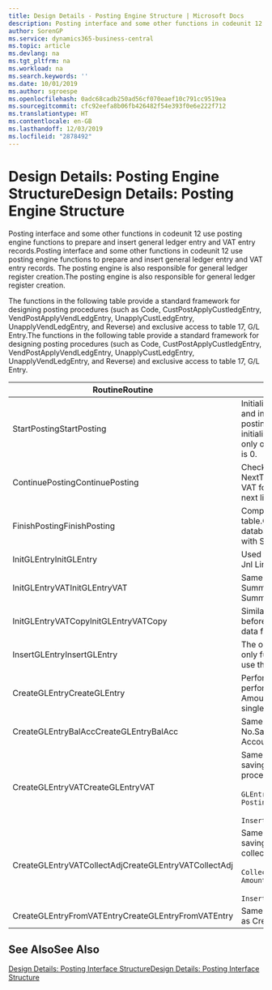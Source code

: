```yaml
---
title: Design Details - Posting Engine Structure | Microsoft Docs
description: Posting interface and some other functions in codeunit 12 use posting engine functions to prepare and insert general ledger entry and VAT entry records. The posting engine is also responsible for general ledger register creation.
author: SorenGP
ms.service: dynamics365-business-central
ms.topic: article
ms.devlang: na
ms.tgt_pltfrm: na
ms.workload: na
ms.search.keywords: ''
ms.date: 10/01/2019
ms.author: sgroespe
ms.openlocfilehash: 0adc68cadb250ad56cf070eaef10c791cc9519ea
ms.sourcegitcommit: cfc92eefa8b06fb426482f54e393f0e6e222f712
ms.translationtype: HT
ms.contentlocale: en-GB
ms.lasthandoff: 12/03/2019
ms.locfileid: "2878492"
---
```

# <a name="design-details-posting-engine-structure"></a><span data-ttu-id="5a029-104">Design Details: Posting Engine Structure</span><span class="sxs-lookup"><span data-stu-id="5a029-104">Design Details: Posting Engine Structure</span></span>
<span data-ttu-id="5a029-105">Posting interface and some other functions in codeunit 12 use posting engine functions to prepare and insert general ledger entry and VAT entry records.</span><span class="sxs-lookup"><span data-stu-id="5a029-105">Posting interface and some other functions in codeunit 12 use posting engine functions to prepare and insert general ledger entry and VAT entry records.</span></span> <span data-ttu-id="5a029-106">The posting engine is also responsible for general ledger register creation.</span><span class="sxs-lookup"><span data-stu-id="5a029-106">The posting engine is also responsible for general ledger register creation.</span></span>  
  
 <span data-ttu-id="5a029-107">The functions in the following table provide a standard framework for designing posting procedures (such as Code, CustPostApplyCustledgEntry, VendPostApplyVendLedgEntry, UnapplyCustLedgEntry, UnapplyVendLedgEntry, and Reverse) and exclusive access to table 17, G/L Entry.</span><span class="sxs-lookup"><span data-stu-id="5a029-107">The functions in the following table provide a standard framework for designing posting procedures (such as Code, CustPostApplyCustledgEntry, VendPostApplyVendLedgEntry, UnapplyCustLedgEntry, UnapplyVendLedgEntry, and Reverse) and exclusive access to table 17, G/L Entry.</span></span>  
  
|<span data-ttu-id="5a029-108">Routine</span><span class="sxs-lookup"><span data-stu-id="5a029-108">Routine</span></span>|<span data-ttu-id="5a029-109">Description</span><span class="sxs-lookup"><span data-stu-id="5a029-109">Description</span></span>|  
|-------------|---------------------------------------|  
|<span data-ttu-id="5a029-110">StartPosting</span><span class="sxs-lookup"><span data-stu-id="5a029-110">StartPosting</span></span>|<span data-ttu-id="5a029-111">Initializes posting buffer TempGLEntryBuf, locks G/L Entry and VAT Entry tables, and initializes Accounting Period, G/L Register, and Exchange Rate.</span><span class="sxs-lookup"><span data-stu-id="5a029-111">Initializes posting buffer TempGLEntryBuf, locks G/L Entry and VAT Entry tables, and initializes Accounting Period, G/L Register, and Exchange Rate.</span></span> <span data-ttu-id="5a029-112">Should be called only once, then NextEntryNo is 0.</span><span class="sxs-lookup"><span data-stu-id="5a029-112">Should be called only once, then NextEntryNo is 0.</span></span>|  
|<span data-ttu-id="5a029-113">ContinuePosting</span><span class="sxs-lookup"><span data-stu-id="5a029-113">ContinuePosting</span></span>|<span data-ttu-id="5a029-114">Checks and posts unrealized VAT for previous transaction increment NextTransactionNo and prepares post of next line.</span><span class="sxs-lookup"><span data-stu-id="5a029-114">Checks and posts unrealized VAT for previous transaction increment NextTransactionNo and prepares post of next line.</span></span>|  
|<span data-ttu-id="5a029-115">FinishPosting</span><span class="sxs-lookup"><span data-stu-id="5a029-115">FinishPosting</span></span>|<span data-ttu-id="5a029-116">Completes posting by inserting G/L entries from temporary buffer into database table.</span><span class="sxs-lookup"><span data-stu-id="5a029-116">Completes posting by inserting G/L entries from temporary buffer into database table.</span></span> <span data-ttu-id="5a029-117">Always used together with StartPosting.</span><span class="sxs-lookup"><span data-stu-id="5a029-117">Always used together with StartPosting.</span></span> <span data-ttu-id="5a029-118">Checks for inconsistencies.</span><span class="sxs-lookup"><span data-stu-id="5a029-118">Checks for inconsistencies.</span></span>|  
|<span data-ttu-id="5a029-119">InitGLEntry</span><span class="sxs-lookup"><span data-stu-id="5a029-119">InitGLEntry</span></span>|<span data-ttu-id="5a029-120">Used to initialise new G/L entry for Gen.</span><span class="sxs-lookup"><span data-stu-id="5a029-120">Used to initialize new G/L entry for Gen.</span></span> <span data-ttu-id="5a029-121">Jnl Line.</span><span class="sxs-lookup"><span data-stu-id="5a029-121">Jnl Line.</span></span> <span data-ttu-id="5a029-122">Returns GLEntry as parameter.</span><span class="sxs-lookup"><span data-stu-id="5a029-122">Returns GLEntry as parameter.</span></span>|  
|<span data-ttu-id="5a029-123">InitGLEntryVAT</span><span class="sxs-lookup"><span data-stu-id="5a029-123">InitGLEntryVAT</span></span>|<span data-ttu-id="5a029-124">Same as InitGLEntry, but also assigns Bal. Account No. and SummarizeVAT.</span><span class="sxs-lookup"><span data-stu-id="5a029-124">Same as InitGLEntry, but also assigns Bal. Account No. and SummarizeVAT.</span></span>|  
|<span data-ttu-id="5a029-125">InitGLEntryVATCopy</span><span class="sxs-lookup"><span data-stu-id="5a029-125">InitGLEntryVATCopy</span></span>|<span data-ttu-id="5a029-126">Similar to InitGLEntryVAT, but also copies posting groups data from VAT Entry before SummarizeVAT.</span><span class="sxs-lookup"><span data-stu-id="5a029-126">Similar to InitGLEntryVAT, but also copies posting groups data from VAT Entry before SummarizeVAT.</span></span>|  
|<span data-ttu-id="5a029-127">InsertGLEntry</span><span class="sxs-lookup"><span data-stu-id="5a029-127">InsertGLEntry</span></span>|<span data-ttu-id="5a029-128">The only function that inserts G/L entry into global TempGLEntryBuf table.</span><span class="sxs-lookup"><span data-stu-id="5a029-128">The only function that inserts G/L entry into global TempGLEntryBuf table.</span></span> <span data-ttu-id="5a029-129">Always use this function for insert.</span><span class="sxs-lookup"><span data-stu-id="5a029-129">Always use this function for insert.</span></span>|  
|<span data-ttu-id="5a029-130">CreateGLEntry</span><span class="sxs-lookup"><span data-stu-id="5a029-130">CreateGLEntry</span></span>|<span data-ttu-id="5a029-131">Performs an InitGLEntry, assigns Additional Currency Amount, and then performs InsertGLEntry.</span><span class="sxs-lookup"><span data-stu-id="5a029-131">Performs an InitGLEntry, assigns Additional Currency Amount, and then performs InsertGLEntry.</span></span> <span data-ttu-id="5a029-132">Replaces several lines of code with a single function call.</span><span class="sxs-lookup"><span data-stu-id="5a029-132">Replaces several lines of code with a single function call.</span></span>|  
|<span data-ttu-id="5a029-133">CreateGLEntryBalAcc</span><span class="sxs-lookup"><span data-stu-id="5a029-133">CreateGLEntryBalAcc</span></span>|<span data-ttu-id="5a029-134">Same as CreateGLEntry, but also assigns Bal. Account Type and Bal. Account No.</span><span class="sxs-lookup"><span data-stu-id="5a029-134">Same as CreateGLEntry, but also assigns Bal. Account Type and Bal. Account No.</span></span>|  
|<span data-ttu-id="5a029-135">CreateGLEntryVAT</span><span class="sxs-lookup"><span data-stu-id="5a029-135">CreateGLEntryVAT</span></span>|<span data-ttu-id="5a029-136">Same as CreateGLEntry, but with additional processing for posting groups and saving to temporary VAT buffer:</span><span class="sxs-lookup"><span data-stu-id="5a029-136">Same as CreateGLEntry, but with additional processing for posting groups and saving to temporary VAT buffer:</span></span><br /><br /> `GLEntry.CopyPostingGroupsFromDtldCVBuf(DtldCVLedgEntryBuf,GenJnlLine."Gen. Posting Type");`<br /><br /> `InsertVATEntriesFromTemp(DtldCVLedgEntryBuf,GLEntry);`|  
|<span data-ttu-id="5a029-137">CreateGLEntryVATCollectAdj</span><span class="sxs-lookup"><span data-stu-id="5a029-137">CreateGLEntryVATCollectAdj</span></span>|<span data-ttu-id="5a029-138">Same as CreateGLEntry, but with additional collection of adjustments and saving to temporary VAT buffer:</span><span class="sxs-lookup"><span data-stu-id="5a029-138">Same as CreateGLEntry, but with additional collection of adjustments and saving to temporary VAT buffer:</span></span><br /><br /> `CollectAdjustment(AdjAmount,GLEntry.Amount,GLEntry."Additional-Currency Amount",OriginalDateSet);`<br /><br /> `InsertVATEntriesFromTemp(DtldCVLedgEntryBuf,GLEntry);`|  
|<span data-ttu-id="5a029-139">CreateGLEntryFromVATEntry</span><span class="sxs-lookup"><span data-stu-id="5a029-139">CreateGLEntryFromVATEntry</span></span>|<span data-ttu-id="5a029-140">Same as CreateGLEntry, but also copies posting groups from VAT entry.</span><span class="sxs-lookup"><span data-stu-id="5a029-140">Same as CreateGLEntry, but also copies posting groups from VAT entry.</span></span>|  
  
## <a name="see-also"></a><span data-ttu-id="5a029-141">See Also</span><span class="sxs-lookup"><span data-stu-id="5a029-141">See Also</span></span>  
 [<span data-ttu-id="5a029-142">Design Details: Posting Interface Structure</span><span class="sxs-lookup"><span data-stu-id="5a029-142">Design Details: Posting Interface Structure</span></span>](design-details-posting-interface-structure.md)